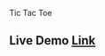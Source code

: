 Tic Tac Toe


## Live Demo <a href="https://tiktacwho.netlify.app/" target="_blank" rel="noopener noreferrer">Link</a>
